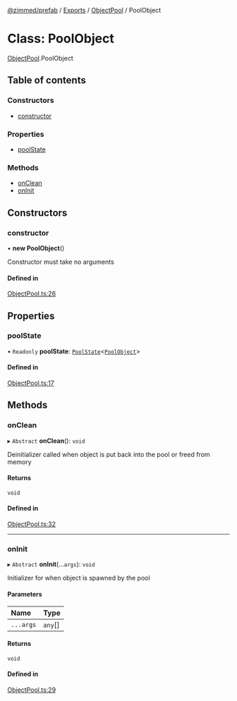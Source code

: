 [@zimmed/prefab](../README.md) / [Exports](../modules.md) / [ObjectPool](../modules/ObjectPool.md) / PoolObject

# Class: PoolObject

[ObjectPool](../modules/ObjectPool.md).PoolObject

## Table of contents

### Constructors

- [constructor](ObjectPool.PoolObject.md#constructor)

### Properties

- [poolState](ObjectPool.PoolObject.md#poolstate)

### Methods

- [onClean](ObjectPool.PoolObject.md#onclean)
- [onInit](ObjectPool.PoolObject.md#oninit)

## Constructors

### constructor

• **new PoolObject**()

Constructor must take no arguments

#### Defined in

[ObjectPool.ts:26](https://github.com/zimmed/prefab/blob/5b06828/src/ObjectPool.ts#L26)

## Properties

### poolState

• `Readonly` **poolState**: [`PoolState`](../modules/ObjectPool.md#poolstate)<[`PoolObject`](ObjectPool.PoolObject.md)\>

#### Defined in

[ObjectPool.ts:17](https://github.com/zimmed/prefab/blob/5b06828/src/ObjectPool.ts#L17)

## Methods

### onClean

▸ `Abstract` **onClean**(): `void`

Deinitializer called when object is put back into the pool or freed from memory

#### Returns

`void`

#### Defined in

[ObjectPool.ts:32](https://github.com/zimmed/prefab/blob/5b06828/src/ObjectPool.ts#L32)

___

### onInit

▸ `Abstract` **onInit**(...`args`): `void`

Initializer for when object is spawned by the pool

#### Parameters

| Name | Type |
| :------ | :------ |
| `...args` | `any`[] |

#### Returns

`void`

#### Defined in

[ObjectPool.ts:29](https://github.com/zimmed/prefab/blob/5b06828/src/ObjectPool.ts#L29)
